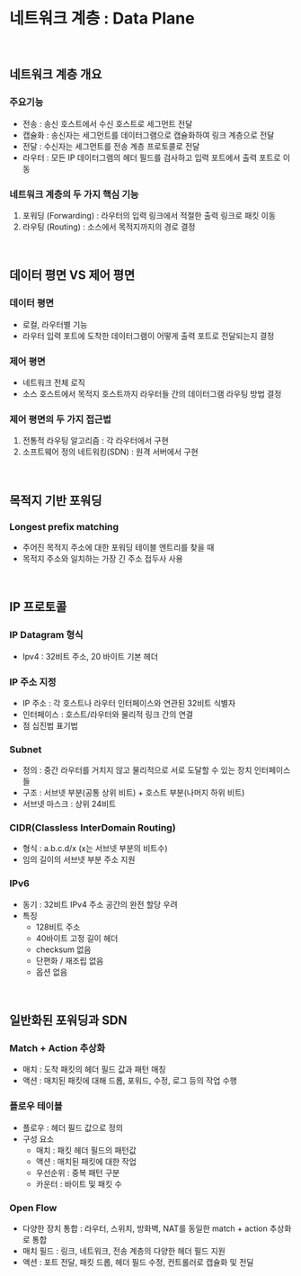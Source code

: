 # 네트워크 계층 : Data Plane

<br>

## 네트워크 계층 개요

### 주요기능

- 전송 : 송신 호스트에서 수신 호스트로 세그먼트 전달
- 캡슐화 : 송신자는 세그먼트를 데이터그램으로 캡슐화하여 링크 계층으로 전달
- 전달 : 수신자는 세그먼트를 전송 계층 프로토콜로 전달
- 라우터 : 모든 IP 데이터그램의 헤더 필드를 검사하고 입력 포트에서 출력 포트로 이동

### 네트워크 계층의 두 가지 핵심 기능
1. 포워딩 (Forwarding) : 라우터의 입력 링크에서 적절한 출력 링크로 패킷 이동
2. 라우팅 (Routing) : 소스에서 목적지까지의 경로 결정

<br>

## 데이터 평면 VS 제어 평면

### 데이터 평면
- 로컬, 라우터별 기능
- 라우터 입력 포트에 도착한 데이터그램이 어떻게 출력 포트로 전달되는지 결정

### 제어 평면
- 네트워크 전체 로직
- 소스 호스트에서 목적지 호스트까지 라우터들 간의 데이터그램 라우팅 방법 결정

### 제어 평면의 두 가지 접근법
1. 전통적 라우팅 알고리즘 : 각 라우터에서 구현
2. 소프트웨어 정의 네트워킹(SDN) : 원격 서버에서 구현

<br>

## 목적지 기반 포워딩

### Longest prefix matching
- 주어진 목적지 주소에 대한 포워딩 테이블 엔트리를 찾을 때
- 목적지 주소와 일치하는 가장 긴 주소 접두사 사용

<br>

## IP 프로토콜

### IP Datagram 형식
- Ipv4 : 32비트 주소, 20 바이트 기본 헤더

### IP 주소 지정
- IP 주소 : 각 호스트나 라우터 인터페이스와 연관된 32비트 식별자
- 인터페이스 : 호스트/라우터와 물리적 링크 간의 연결
- 점 십진법 표기법

### Subnet
- 정의 : 중간 라우터를 거치지 않고 물리적으로 서로 도달할 수 있는 장치 인터페이스들
- 구조 : 서브넷 부분(공통 상위 비트) + 호스트 부분(나머지 하위 비트)
- 서브넷 마스크 : 상위 24비트

### CIDR(Classless InterDomain Routing)
- 형식 : a.b.c.d/x (x는 서브넷 부분의 비트수)
- 임의 길이의 서브넷 부분 주소 지원

### IPv6
- 동기 : 32비트 IPv4 주소 공간의 완전 할당 우려
- 특징
    - 128비트 주소
    - 40바이트 고정 길이 헤더
    - checksum 없음
    - 단편화 / 재조립 없음
    - 옵션 없음

<br>

## 일반화된 포워딩과 SDN

### Match + Action 추상화
- 매치 : 도착 패킷의 헤더 필드 값과 패턴 매칭
- 액션 : 매치된 패킷에 대해 드롭, 포워드, 수정, 로그 등의 작업 수행

### 플로우 테이블
- 플로우 : 헤더 필드 값으로 정의
- 구성 요소
    - 매치 : 패킷 헤더 필드의 패턴값
    - 액션 : 매치된 패킷에 대한 작업
    - 우선순위 : 중복 패턴 구분
    - 카운터 : 바이트 및 패킷 수

### Open Flow
- 다양한 장치 통합 : 라우터, 스위치, 방화벽, NAT를 동일한 match + action 추상화로 통합
- 매치 필드 : 링크, 네트워크, 전송 계층의 다양한 헤더 필드 지원
- 액션 : 포트 전달, 패킷 드롭, 헤더 필드 수정, 컨트롤러로 캡슐화 및 전딜